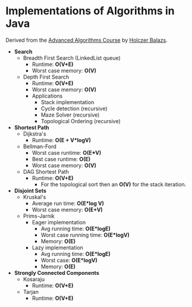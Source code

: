 # Implementations of Algorithms in Java

Derived from the [Advanced Algorithms Course](https://www.udemy.com/advanced-algorithms-in-java/learn/v4/announcements) by [Holczer Balazs](https://www.udemy.com/user/holczerbalazs/).

- **Search**
    - Breadth First Search (LinkedList queue)
        - Runtime: **O(V+E)**
        - Worst case memory: **O(V)**
    - Depth First Search
        - Runtime: **O(V+E)**
        - Worst case memory: **O(V)**
        - Applications
            - Stack implementation
            - Cycle detection (recursive)
            - Maze Solver (recursive)
            - Topological Ordering (recursive)
- **Shortest Path**
    - Dijkstra's
        - Runtime: **O(E + V\*logV)**
    - Bellman-Ford
        - Worst case runtime: **O(E\*V)**
        - Best case runtime: **O(E)**
        - Worst case memory: **O(V)**
    - DAG Shortest Path
        - Runtime: **O(V+E)**  
            - For the topological sort then an **O(V)** for the stack iteration. 
- **Disjoint Sets**
    - Kruskal's
        - Average run time: **O(E\*log V)**
        - Worst case memory: **O(E+V)**
    - Prims-Jarnik
        - Eager implementation
            - Avg running time: **O(E\*logE)**
            - Worst case running time: **O(E\*logV)**
            - Memory: **O(E)**
        - Lazy implementation
            - Avg running time: **O(E\*logE)**
            - Worst case: **O(E\*logV)**
            - Memory: **O(E)**
- **Strongly Connected Components**
    - Kosaraju
        - Runtime: **O(V+E)**
    - Tarjan
        - Runtime: **O(V+E)**